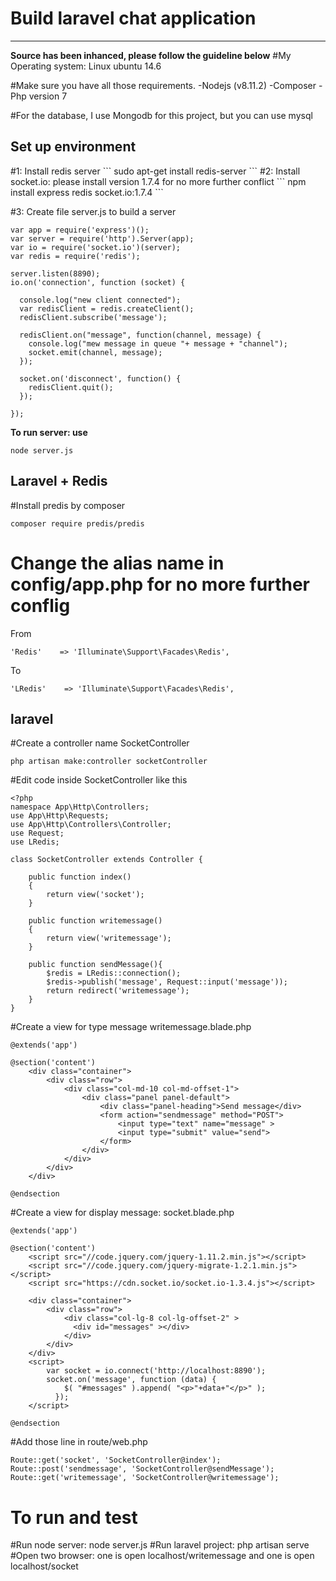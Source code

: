 <h1>Build laravel chat application</h1>
<hr>
<b>Source has been inhanced, please follow the guideline below</b>
#My Operating system: Linux ubuntu 14.6

#Make sure you have all those requirements.
-Nodejs (v8.11.2)
-Composer
-Php version 7

#For the database, I use Mongodb for this project, but you can use mysql

<h2>Set up environment</h2>
#1: Install redis server
```
sudo apt-get install redis-server
```
#2: Install socket.io: please install version 1.7.4 for no more further conflict
```
npm install express redis socket.io:1.7.4
```

#3: Create file server.js to build a server
```
var app = require('express')();
var server = require('http').Server(app);
var io = require('socket.io')(server);
var redis = require('redis');

server.listen(8890);
io.on('connection', function (socket) {

  console.log("new client connected");
  var redisClient = redis.createClient();
  redisClient.subscribe('message');

  redisClient.on("message", function(channel, message) {
    console.log("mew message in queue "+ message + "channel");
    socket.emit(channel, message);
  });

  socket.on('disconnect', function() {
    redisClient.quit();
  });

});

```
<b>To run server: use</b>
```
node server.js
```

<h2>Laravel + Redis </h2>

#Install predis by composer
```
composer require predis/predis
```
# Change the alias name in config/app.php for no more further conflig
From
```
'Redis'    => 'Illuminate\Support\Facades\Redis',
```
To
```
'LRedis'    => 'Illuminate\Support\Facades\Redis',
```

<h2>laravel</h2>

#Create a controller name SocketController
```
php artisan make:controller socketController
```
#Edit code inside SocketController like this
```
<?php
namespace App\Http\Controllers;
use App\Http\Requests;
use App\Http\Controllers\Controller;
use Request;
use LRedis;

class SocketController extends Controller {

    public function index()
    {
        return view('socket');
    }

    public function writemessage()
    {
        return view('writemessage');
    }

    public function sendMessage(){
        $redis = LRedis::connection();
        $redis->publish('message', Request::input('message'));
        return redirect('writemessage');
    }
}
```

#Create a view for type message writemessage.blade.php
```
@extends('app')

@section('content')
    <div class="container">
        <div class="row">
            <div class="col-md-10 col-md-offset-1">
                <div class="panel panel-default">
                    <div class="panel-heading">Send message</div>
                    <form action="sendmessage" method="POST">
                        <input type="text" name="message" >
                        <input type="submit" value="send">
                    </form>
                </div>
            </div>
        </div>
    </div>

@endsection
```

#Create a view for display message: socket.blade.php

```
@extends('app')

@section('content')
    <script src="//code.jquery.com/jquery-1.11.2.min.js"></script>
    <script src="//code.jquery.com/jquery-migrate-1.2.1.min.js"></script>
    <script src="https://cdn.socket.io/socket.io-1.3.4.js"></script>

    <div class="container">
        <div class="row">
            <div class="col-lg-8 col-lg-offset-2" >
              <div id="messages" ></div>
            </div>
        </div>
    </div>
    <script>
        var socket = io.connect('http://localhost:8890');
        socket.on('message', function (data) {
            $( "#messages" ).append( "<p>"+data+"</p>" );
          });
    </script>

@endsection
```

#Add those line in route/web.php
```
Route::get('socket', 'SocketController@index');
Route::post('sendmessage', 'SocketController@sendMessage');
Route::get('writemessage', 'SocketController@writemessage');
```
<h1><b>To run and test</b></h1>

#Run node server: node server.js
#Run laravel project: php artisan serve
#Open two browser: one is open localhost/writemessage and one is open localhost/socket